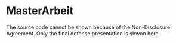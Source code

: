 # MasterArbeit
The source code cannot be shown because of the Non-Disclosure Agreement. Only the final defense presentation is shwon here.
